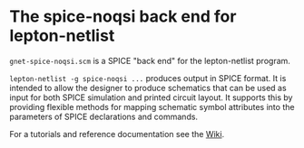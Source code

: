 # The spice-noqsi back end for lepton-netlist
`gnet-spice-noqsi.scm` is a SPICE "back end" for the
lepton-netlist program.

`lepton-netlist -g spice-noqsi ...` produces output in SPICE
format. It is intended to allow the designer to produce schematics
that can be used as input for both SPICE simulation and printed
circuit layout. It supports this by providing flexible methods for
mapping schematic symbol attributes into the parameters of SPICE
declarations and commands.

For a tutorials and reference documentation see the
[Wiki](<https://github.com/noqsi/gnet-spice-noqsi/wiki>).
